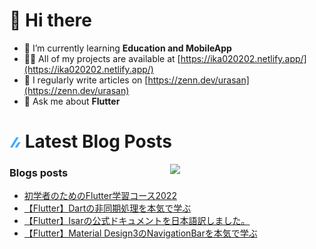 # 👋 Hi there

- 🌱 I’m currently learning **Education and MobileApp**
- 👨‍💻 All of my projects are available at [https://ika020202.netlify.app/](https://ika020202.netlify.app/)
- 📝 I regularly write articles on [https://zenn.dev/urasan](https://zenn.dev/urasan)
- 💬 Ask me about **Flutter**

# ![zenn](./assets/zenn.png) Latest Blog Posts

<p><img align="right" width="49%" src="https://github-readme-stats.vercel.app/api/top-langs?username=ika020202&show_icons=true&locale=en&layout=compact"/></p>

### Blogs posts
<!-- BLOG-POST-LIST:START -->
- [初学者のためのFlutter学習コース2022](https://zenn.dev/urasan/articles/1e5fe9da8fc263)
- [【Flutter】Dartの非同期処理を本気で学ぶ](https://zenn.dev/urasan/articles/f6613470658de1)
- [【Flutter】Isarの公式ドキュメントを日本語訳しました。](https://zenn.dev/urasan/articles/16cb45968b8e13)
- [【Flutter】Material Design3のNavigationBarを本気で学ぶ](https://zenn.dev/urasan/articles/e9b18c47d1747d)
<!-- BLOG-POST-LIST:END -->

